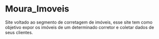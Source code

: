 # Moura_Imoveis
 Site voltado ao segmento de corretagem de imóveis, esse site tem como objetivo expor os imóveis de um determinado corretor e coletar dados de seus clientes.
